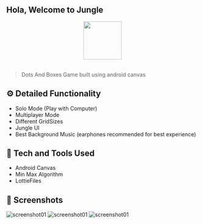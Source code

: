 ## Hola, Welcome to Jungle
<div align="center">
  <img width="100px" src="https://i.imgur.com/yKwxxzm.jpg"/>
</div>
<br>

> Dots And Boxes Game built using android canvas
## ⚙️ Detailed Functionality
* Solo Mode (Play with Computer)
* Multiplayer Mode 
* Different GridSizes
* Jungle UI
* Best Background Music (earphones recommended for best experience)

 
## 🚀 Tech and Tools Used

* Android Canvas
* Min Max Algorithm
* LottieFiles

## 📸 Screenshots
![screenshot01](https://i.imgur.com/jNRwjS8.jpg)
![screenshot01](https://i.imgur.com/mXcKYB3.jpg)
![screenshot01](https://i.imgur.com/ThC0gPd.jpg)


